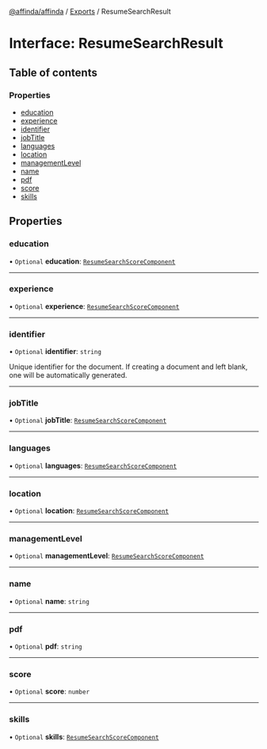 [@affinda/affinda](../README.md) / [Exports](../modules.md) / ResumeSearchResult

# Interface: ResumeSearchResult

## Table of contents

### Properties

- [education](ResumeSearchResult.md#education)
- [experience](ResumeSearchResult.md#experience)
- [identifier](ResumeSearchResult.md#identifier)
- [jobTitle](ResumeSearchResult.md#jobtitle)
- [languages](ResumeSearchResult.md#languages)
- [location](ResumeSearchResult.md#location)
- [managementLevel](ResumeSearchResult.md#managementlevel)
- [name](ResumeSearchResult.md#name)
- [pdf](ResumeSearchResult.md#pdf)
- [score](ResumeSearchResult.md#score)
- [skills](ResumeSearchResult.md#skills)

## Properties

### education

• `Optional` **education**: [`ResumeSearchScoreComponent`](ResumeSearchScoreComponent.md)

___

### experience

• `Optional` **experience**: [`ResumeSearchScoreComponent`](ResumeSearchScoreComponent.md)

___

### identifier

• `Optional` **identifier**: `string`

Unique identifier for the document. If creating a document and left blank, one will be automatically generated.

___

### jobTitle

• `Optional` **jobTitle**: [`ResumeSearchScoreComponent`](ResumeSearchScoreComponent.md)

___

### languages

• `Optional` **languages**: [`ResumeSearchScoreComponent`](ResumeSearchScoreComponent.md)

___

### location

• `Optional` **location**: [`ResumeSearchScoreComponent`](ResumeSearchScoreComponent.md)

___

### managementLevel

• `Optional` **managementLevel**: [`ResumeSearchScoreComponent`](ResumeSearchScoreComponent.md)

___

### name

• `Optional` **name**: `string`

___

### pdf

• `Optional` **pdf**: `string`

___

### score

• `Optional` **score**: `number`

___

### skills

• `Optional` **skills**: [`ResumeSearchScoreComponent`](ResumeSearchScoreComponent.md)
